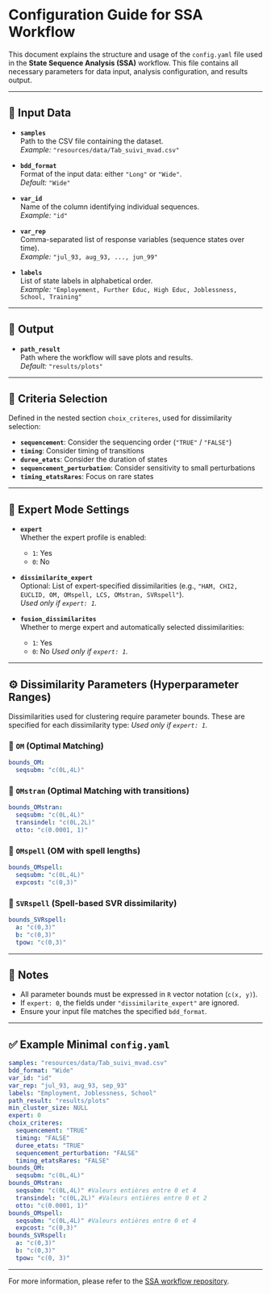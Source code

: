 # Configuration Guide for SSA Workflow

This document explains the structure and usage of the `config.yaml` file used in the **State Sequence Analysis (SSA)** workflow. This file contains all necessary parameters for data input, analysis configuration, and results output.

---

## 🔁 Input Data

- **`samples`**  
  Path to the CSV file containing the dataset.  
  _Example:_ `"resources/data/Tab_suivi_mvad.csv"`

- **`bdd_format`**  
  Format of the input data: either `"Long"` or `"Wide"`.  
  _Default:_ `"Wide"`

- **`var_id`**  
  Name of the column identifying individual sequences.  
  _Example:_ `"id"`

- **`var_rep`**  
  Comma-separated list of response variables (sequence states over time).  
  _Example:_ `"jul_93, aug_93, ..., jun_99"`

- **`labels`**  
  List of state labels in alphabetical order.  
  _Example:_ `"Employement, Further Educ, High Educ, Joblessness, School, Training"`

---

## 📁 Output

- **`path_result`**  
  Path where the workflow will save plots and results.  
  _Default:_ `"results/plots"`

---

## 🎯 Criteria Selection

Defined in the nested section `choix_criteres`, used for dissimilarity selection:

- **`sequencement`**: Consider the sequencing order (`"TRUE"` / `"FALSE"`)
- **`timing`**: Consider timing of transitions
- **`duree_etats`**: Consider the duration of states
- **`sequencement_perturbation`**: Consider sensitivity to small perturbations
- **`timing_etatsRares`**: Focus on rare states

---

## 🧠 Expert Mode Settings

- **`expert`**  
  Whether the expert profile is enabled:  
  - `1`: Yes  
  - `0`: No  

- **`dissimilarite_expert`**  
  Optional: List of expert-specified dissimilarities (e.g., `"HAM, CHI2, EUCLID, OM, OMspell, LCS, OMstran, SVRspell"`).  
  _Used only if `expert: 1`._

- **`fusion_dissimilarites`**  
  Whether to merge expert and automatically selected dissimilarities:  
  - `1`: Yes  
  - `0`: No
  _Used only if `expert: 1`._

---

## ⚙️ Dissimilarity Parameters (Hyperparameter Ranges)

Dissimilarities used for clustering require parameter bounds. These are specified for each dissimilarity type:
_Used only if `expert: 1`._
### 🔹 `OM` (Optimal Matching)

```yaml
bounds_OM:
  seqsubm: "c(0L,4L)"
```

### 🔹 `OMstran` (Optimal Matching with transitions)

```yaml
bounds_OMstran:
  seqsubm: "c(0L,4L)"
  transindel: "c(0L,2L)"
  otto: "c(0.0001, 1)"
```

### 🔹 `OMspell` (OM with spell lengths)

```yaml
bounds_OMspell:
  seqsubm: "c(0L,4L)"
  expcost: "c(0,3)"
```

### 🔹 `SVRspell` (Spell-based SVR dissimilarity)

```yaml
bounds_SVRspell:
  a: "c(0,3)"
  b: "c(0,3)"
  tpow: "c(0,3)"
```

---

## 📝 Notes

- All parameter bounds must be expressed in `R` vector notation (`c(x, y)`).
- If `expert: 0`, the fields under `"dissimilarite_expert"` are ignored.
- Ensure your input file matches the specified `bdd_format`.

---

## ✅ Example Minimal `config.yaml`

```yaml
samples: "resources/data/Tab_suivi_mvad.csv"
bdd_format: "Wide"
var_id: "id"
var_rep: "jul_93, aug_93, sep_93"
labels: "Employment, Joblessness, School"
path_result: "results/plots"
min_cluster_size: NULL
expert: 0
choix_criteres:
  sequencement: "TRUE"
  timing: "FALSE"
  duree_etats: "TRUE"
  sequencement_perturbation: "FALSE"
  timing_etatsRares: "FALSE"
bounds_OM:
  seqsubm: "c(0L,4L)"
bounds_OMstran:
  seqsubm: "c(0L,4L)" #Valeurs entières entre 0 et 4 
  transindel: "c(0L,2L)" #Valeurs entières entre 0 et 2
  otto: "c(0.0001, 1)"
bounds_OMspell:
  seqsubm: "c(0L,4L)" #Valeurs entières entre 0 et 4
  expcost: "c(0,3)"
bounds_SVRspell:
  a: "c(0,3)"
  b: "c(0,3)"
  tpow: "c(0, 3)"
```

---

For more information, please refer to the [SSA workflow repository](https://github.com/bakrimmadi/SSA_workflow2).

